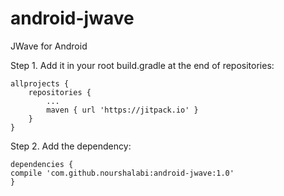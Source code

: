 # android-jwave
JWave for Android


Step 1. Add it in your root build.gradle at the end of repositories:

	allprojects {
		repositories {
			...
			maven { url 'https://jitpack.io' }
		}
	}
  
  
Step 2. Add the dependency:


	dependencies {
    compile 'com.github.nourshalabi:android-jwave:1.0'
	}
